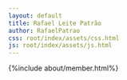 ```yaml
---
layout: default
title: Rafael Leite Patrão
author: RafaelPatrao
css: root/index/assets/css.html
js: root/index/assets/js.html
---
```


{%include about/member.html%}